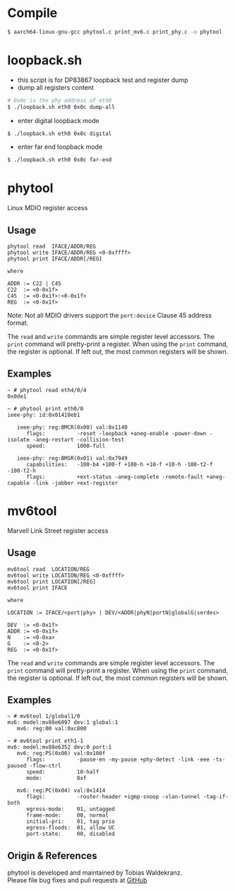 Compile
=======

```bash
$ aarch64-linux-gnu-gcc phytool.c print_mv6.c print_phy.c -o phytool
```

loopback.sh
=======
- this script is for DP83867 loopback test and register dump
- dump all registers content
```bash
# 0x0c is the phy address of eth0
$ ./loopback.sh eth0 0x0c dump-all 
```
- enter digital loopback mode
```bash
$ ./loopback.sh eth0 0x0c digital
```
- enter far end loopback mode
```bash
$ ./loopback.sh eth0 0x0c far-end
```

phytool
=======

Linux MDIO register access

Usage
-----

    phytool read  IFACE/ADDR/REG
    phytool write IFACE/ADDR/REG <0-0xffff>
    phytool print IFACE/ADDR[/REG]

    where

    ADDR := C22 | C45
    C22  := <0-0x1f>
    C45  := <0-0x1f>:<0-0x1f>
    REG  := <0-0x1f>

Note: Not all MDIO drivers support the `port:device` Clause 45 address
      format.

The `read` and `write` commands are simple register level
accessors. The `print` command will pretty-print a register. When
using the `print` command, the register is optional. If left out, the
most common registers will be shown.

Examples
--------

    ~ # phytool read eth4/0/4
    0x0de1

    ~ # phytool print eth0/0
    ieee-phy: id:0x01410eb1

       ieee-phy: reg:BMCR(0x00) val:0x1140
          flags:          -reset -loopback +aneg-enable -power-down -isolate -aneg-restart -collision-test
          speed:          1000-full

       ieee-phy: reg:BMSR(0x01) val:0x7949
          capabilities:   -100-b4 +100-f +100-h +10-f +10-h -100-t2-f -100-t2-h
          flags:          +ext-status -aneg-complete -remote-fault +aneg-capable -link -jabber +ext-register


mv6tool
=======

Marvell Link Street register access

Usage
-----

    mv6tool read  LOCATION/REG
    mv6tool write LOCATION/REG <0-0xffff>
    mv6tool print LOCATION[/REG]
    mv6tool print IFACE

    where

    LOCATION := IFACE/<port|phy> | DEV/<ADDR|phyN|portN|globalG|serdes>

    DEV  := <0-0x1f>
    ADDR := <0-0x1f>
    N    := <0-0xa>
    G    := <0-2>
    REG  := <0-0x1f>

The `read` and `write` commands are simple register level
accessors. The `print` command will pretty-print a register. When
using the `print` command, the register is optional. If left out, the
most common registers will be shown.

Examples
--------

    ~ # mv6tool 1/global1/0
    mv6: model:mv88e6097 dev:1 global:1
       mv6: reg:00 val:0xc800

    ~ # mv6tool print eth1-1
    mv6: model:mv88e6352 dev:0 port:1
       mv6: reg:PS(0x00) val:0x100f
          flags:          -pause-en -my-pause +phy-detect -link -eee -tx-paused -flow-ctrl
          speed:          10-half
          mode:           0xf

       mv6: reg:PC(0x04) val:0x1414
          flags:          -router-header +igmp-snoop -vlan-tunnel -tag-if-both
          egress-mode:    01, untagged
          frame-mode:     00, normal
          initial-pri:    01, tag prio
          egress-floods:  01, allow UC
          port-state:     00, disabled

Origin & References
-------------------

phytool is developed and maintained by Tobias Waldekranz.  
Please file bug fixes and pull requests at [GitHub][]

[GitHub]: https://github.com/wkz/phytool
